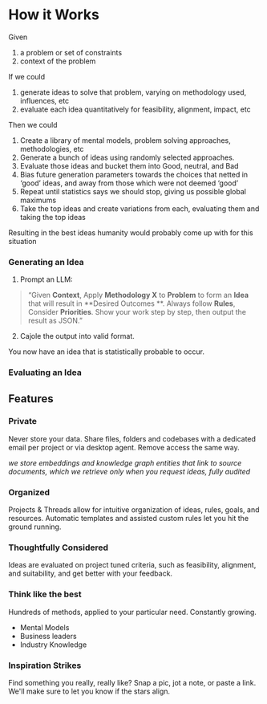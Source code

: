 # How it Works

Given

1. a problem or set of constraints
2. context of the problem

If we could

1. generate ideas to solve that problem, varying on methodology used, influences, etc
2. evaluate each idea quantitatively for feasibility, alignment, impact, etc

Then we could

1. Create a library of mental models, problem solving approaches, methodologies, etc
2. Generate a bunch of ideas using randomly selected approaches.
3. Evaluate those ideas and bucket them into Good, neutral, and Bad
4. Bias future generation parameters towards the choices that netted in ‘good’ ideas, and away from those which were not
   deemed ‘good’
5. Repeat until statistics says we should stop, giving us possible global maximums
6. Take the top ideas and create variations from each, evaluating them and taking the top ideas

Resulting in the best ideas humanity would probably come up with for this situation

### Generating an Idea

1. Prompt an LLM:

> “Given **Context**, Apply **Methodology X** to **Problem** to form an **Idea** that will result in **Desired Outcomes
> **. Always follow **Rules**, Consider **Priorities**. Show your work step by step, then output the result as JSON.”

2. Cajole the output into valid format.

You now have an idea that is statistically probable to occur.

### Evaluating an Idea

## Features

### Private

Never store your data. Share files, folders and codebases with a dedicated email per project or via desktop agent. Remove access the same way.

_we store embeddings and knowledge graph entities that link to source documents, which we retrieve only when you request ideas, fully audited_

### Organized

Projects & Threads allow for intuitive organization of ideas, rules, goals, and resources. Automatic templates and assisted custom rules let you hit the ground running.

### Thoughtfully Considered

Ideas are evaluated on project tuned criteria, such as feasibility, alignment, and suitability, and get better with your feedback.

### Think like the best

Hundreds of methods, applied to your particular need. Constantly growing.

- Mental Models
- Business leaders
- Industry Knowledge

### Inspiration Strikes

Find something you really, really like? Snap a pic, jot a note, or paste a link. We'll make sure to let you know if the stars align.
